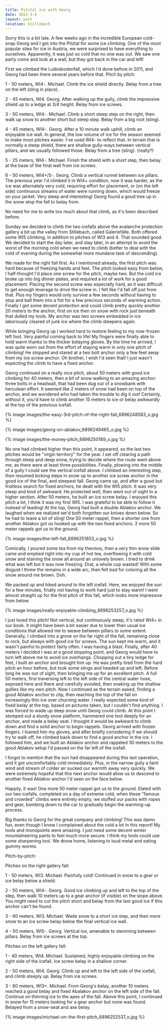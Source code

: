 ```yaml
---
title: Pitztal ice with Georg
date: 2012-3-4
layout: post
location: Stillebach
---
```


Sorry this is a bit late. A few weeks ago in the incredible European cold-snap
Georg and I got into the Pitztal for some ice climbing. One of the most
popular sites for ice in Austria, we were surprised to have everything
to ourselves. Apparently, it was just so cold that no one was out. We saw
one party come and look at a wall, but they got back in the car and left!

  
First we climbed the Luibisbodenfall, which I'd done before in 2011, and
Georg had been there several years before that. Pitch by pitch:

  
1 - 50 meters, WI4-. Michael. Climb the ice shield directly. Belay from a tree on the left (sling in place).

2 - 45 meters, WI4\. Georg. After walking up the gully, climb the impressive shield up to a ledge at 3/4 height. Belay from ice screws.

3 - 50 meters, WI4-. Michael. Climb a short steep step on the right, then walk up snow to another short but steep step. Belay from a big root (sling).

4 - 45 meters, WI4-. Georg. After a 10 minute walk uphill, climb an enjoyable ice wall. In general, the low volume of ice for the season seemed to make most pitches easier. I've used WI4- to reflect that. In terrain that is normally a steep shield, there are shallow gully-ways between vertical pillars, and we usually followed those. Belay from a tree (sling). (really?)

5 - 25 meters, WI4-. Michael. Finish the shield with a short step, then belay at the base of the final wall from ice screws.

6 - 50 meters, WI4+/5-. Georg. Climb a vertical runnel between ice pillars. The previous year I'd climbed it in WI4+ condition, now it was harder, as the ice was alternately very cold, requiring effort for placement, or (on the left side) continuous streams of water were running down, which would freeze on your jacket. Very steep and interesting! Georg found a good tree up in the snow atop the fall to belay from.

  
No need for me to write too much about that climb, as it's been described
before.

  
Sunday we decided to climb the two icefalls above the avalanche protection gallery a bit up the valley from Stillebach, called Galeriefälle. Both offered some WI5 climbing, in addition to pitches of WI3 and 4\. That sounded good. We decided to start the day later, and stay later, in an attempt to avoid the worst of the morning cold when we need to climb (better to deal with the cold of evening during the somewhat more mundane task of descending).

  
We made for the right fall first. As I mentioned already, the first pitch was hard because of freezing hands and feet. The pitch looked easy from below, I half-thought I'd place one screw for the pitch, maybe two. But the cold ice broke up into big dinner plates, and required a lot of work for a good placement. Placing the second screw was especially hard, as it was difficult to get enough leverage to drive the screw in. I felt like I'd fall off just from that. Plus my fingers would only survive a few seconds without having to stop and ball them into a fist for a few precious seconds of warming action. Finally I got some decent protection and could climb pretty quickly another 20 meters to the anchor, first on ice then on snow with rock just beneath that dulled my tools. My anchor was two screws embedded in ice laboriously cleared of junk ice where the climb steepens again.

  
While bringing Georg up I worked hard to restore feeling to my now-frozen left foot. Very painful coming back to life! My fingers were finally able to hold warm thanks to the thicker belaying gloves. By the time he arrived, I was quite worn out from the effort of staying warm in only one pitch of climbing! He stopped and stared at a two bolt anchor only a few feet away from my ice screw anchor. Oh brother, I wish I'd seen that! I just wasn't expecting the climb to have a fixed anchor. 

  
Georg continued on a really nice pitch, about 50 meters with good ice climbing for 40 meters, then a bit of snow walking to an amazing anchor: three bolts in a headwall, that had been dug out of a snowbank with herculean effort. It seemed like 2 meters of snow had been on top of the anchor, and we wondered who had taken the trouble to dig it out! Certainly, without it, you'd have to climb another 15 meters to ice or belay awkwardly at the top of the previous icefall. 

  
{% image images/the-easy-3rd-pitch-of-the-right-fall_6896248583_o.jpg %}

{% image images/georg-on-ablakov_6896249465_o.jpg %}

{% image images/the-money-pitch_6896250189_o.jpg %}

  
No one had climbed higher than this point, it appeared, so the last two pitches would be "virgin territory" for the year. I set off clearing a path through steep and deep snow, trying to decide where the route went above me, as there were at least three possibilities. Finally, plowing into the middle of a gully I could see the vertical icefall above. I climbed an interesting step, then resumed kicking steps in snow up to another ice screw anchor in the good ice of the final, and steepest fall. Georg came up, and after a good but fruitless search for fixed anchors, he dealt with the WI5 pitch. It was very steep and kind of awkward. He protected well, then went out of sight to a higher section. After 50 meters, he built an ice screw belay. I enjoyed this pitch a lot, I think it was my first WI5\. I was grateful to be able to follow it instead of leading! At the top, Georg had built a double Ablakov anchor. We laughed when we realized we'd both forgotten our knives down below. So he had to leave a lot of sling! One 50 meter rappel, then a shorter one from another Ablakov got us hooked up with the two fixed anchors. 2 more 50 meter rappels got us to the ground. 

  
{% image images/the-left-fall_6896251853_o.jpg %}

  
Comically, I poured some tea from my thermos, then a very thin snow slide came and emptied right into my cup of hot tea, overflowing it with cold snow and staining the snow all around an unlovely brown. I tried to drink what was left but it was now freezing. Drat, a whole cup wasted! With some disgust I threw the remains in a wide arc, then felt bad for coloring all the snow around me brown. Doh.

  
We packed up and hiked around to the left icefall. Here, we enjoyed the sun for a few minutes, finally not having to work hard just to stay warm! I went almost straight up for the first pitch of this fall, which looks more impressive from below.

  
{% image images/really-enjoyable-climbing_6896253257_o.jpg %}

  
I just loved this pitch! Not vertical, but continuously steep, it's rated WI4+ in our book. It might have been a bit easier due to lower than usual ice conditions that allowed me to weave between pillars to some extent. Generally, I climbed into a grove on the far right of the fall, remaining close to rock, but always with good ice for screws. The sun kept me warm, and it wasn't painful to protect fairly often. I was having a blast. Finally, after 40 meters I decided I was at a good stopping point, and Georg would have to turn left above me to avoid ice overhangs. Chopping out a tiny ledge for feet, I built an anchor and brought him up. He was pretty tired from the hard pitch an hour before, but took some slings and headed up and left. Before long he was out of sight, then bringing me up for an excellent pitch. A full 50 meters, first traversing left to the left side of the central water hose, exposed here and there and carefully avoided, then snaking up the shallow gullies like my own pitch. Now I continued as the terrain eased, finding a good Ablakov anchor to clip, then reaching the top of the fall on increasingly thin ice over churning water. I really expected some kind of fixed belay at the top, based on pictures taken, but I couldn't find anything. I was forced to wade up deep snow until Georg could climb. At this point I stomped out a sturdy snow platform, hammered one tool deeply for an anchor, and made a belay seat. I thought it would be awkward to climb down and find a solid anchor to begin rappels. Georg arrived with frozen fingers. I loaned him my gloves, and after briefly considering if we should try to walk off, he climbed back down to find a good anchor in the ice. I followed him, and we built an Ablakov anchor and rappeled 30 meters to the good Ablakov setup I'd passed on the far left of the icefall. 

  
I forgot to mention that the sun had disappeared during this last operation, and it got uncomfortably cold immediately. Plus, in the narrow gully a faint wind and stream of colder air sucked our warmth away very quickly. We were extremely hopeful that this next anchor would allow us to descend to another fixed Ablakov anchor I'd seen on the face below.

  
Happily, it was! One more 50 meter rappel got us to the ground. Elated with our two icefalls, completed on a day of extreme cold, when these "famous and crowded" climbs were entirely empty, we stuffed our packs with ropes and gear, bombing down to the car to gradually begin the warming-up process.

  
Big thanks to Georg for the great company and climbing! This was damn fun, even though I know I complained about the cold a lot in this report! My tools and monopoints were amazing. I just need some decent winter mountaineering pants to feel much more secure. I think my tools could use some sharpening tool. We drove home, listening to loud metal and eating gummy worms.

  
Pitch-by-pitch:

  
Pitches on the right gallery fall:

  
1 - 50 meters, WI3\. Michael. Painfully cold! Continued in snow to a gear or ice belay below a shield.

2 - 50 meters, WI4-. Georg. Good ice climbing up and left to the top of the step, then walk 10 meters up to a gear anchor (if visible) on the slope above. You might need to cut the pitch short and belay from the last good ice if this anchor can't be found.

3 - 60 meters, WI3\. Michael. Wade snow to a short ice step, and then more snow to an ice screw belay below the final vertical ice wall.

4 - 50 meters, WI5-. Georg. Vertical ice, amenable to stemming between pillars. Belay from ice screws at the top.

  
Pitches on the left gallery fall:

  
1 - 40 meters, WI4\. Michael. Sustained, highly enjoyable climbing on the right side of the icefall. Ice screw belay in a shallow corner.

2 - 50 meters, WI4\. Georg. Climb up and left to the left side of the icefall, and climb steeply up. Belay from ice screws.

3 - 60 meters, WI3+. Michael. From Georg's belay, another 10 meters reached a good belay and fixed Abalakov anchor on the left side of the fall. Continue on thinning ice to the apex of the fall. Above this point, I continued in snow for 15 meters looking for a gear anchor but none was found. Belayed from a snow-seat and axe belay.

  
{% image images/michael-on-the-first-pitch_6896252537_o.jpg %}


